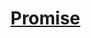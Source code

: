 # [Promise](https://developer.mozilla.org/en-US/docs/Web/JavaScript/Reference/Global_Objects/Promise)
